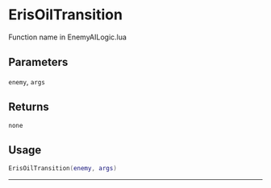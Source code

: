 # ErisOilTransition
Function name in EnemyAILogic.lua
## Parameters
`enemy`, `args`
## Returns
`none`
## Usage
```lua
ErisOilTransition(enemy, args)
```
---

